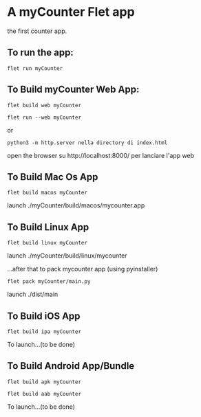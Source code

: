 # A myCounter Flet app

the first counter app.

## To run the app:
```
flet run myCounter
```

## To Build myCounter Web App:
```
flet build web myCounter

flet run --web myCounter
```
or
```
python3 -m http.server nella directory di index.html
```
open the browser su http://localhost:8000/ per lanciare l'app web

## To Build Mac Os App
```
flet build macos myCounter
```
launch ./myCounter/build/macos/mycounter.app

## To Build Linux App
```
flet build linux myCounter
```
launch ./myCounter/build/linux/mycounter

...after that to pack mycounter app (using pyinstaller)
```
flet pack myCounter/main.py
```
launch ./dist/main

## To Build iOS App
```
flet build ipa myCounter
```
To launch...(to be done)

## To Build Android App/Bundle
```
flet build apk myCounter

flet build aab myCounter
```
To launch...(to be done)

